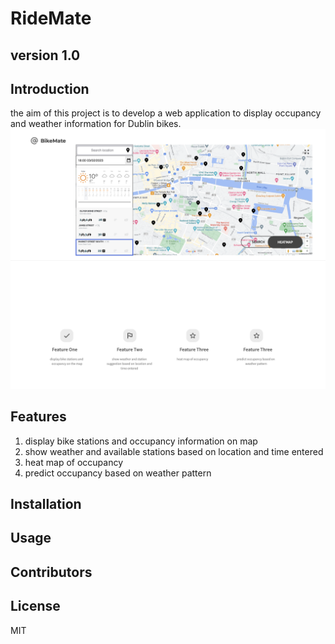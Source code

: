 # RideMate
## version 1.0
## Introduction
the aim of this project is to develop a web application to display occupancy and weather information for Dublin bikes.
![avatar](/mockup.png)
## Features
1. display bike stations and occupancy information on map
2. show weather and available stations based on location and time entered
3. heat map of occupancy
4. predict occupancy based on weather pattern
## Installation
## Usage
## Contributors
## License
MIT